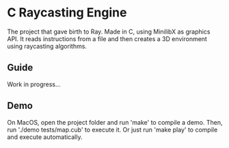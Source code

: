 # C Raycasting Engine

The project that gave birth to Ray. Made in C, using MinilibX as graphics API.
It reads instructions from a file and then creates a 3D environment using raycasting algorithms.

## Guide

Work in progress...

## Demo
On MacOS, open the project folder and run 'make' to compile a demo. Then, run './demo tests/map.cub' to execute it.
Or just run 'make play' to compile and execute automatically.
